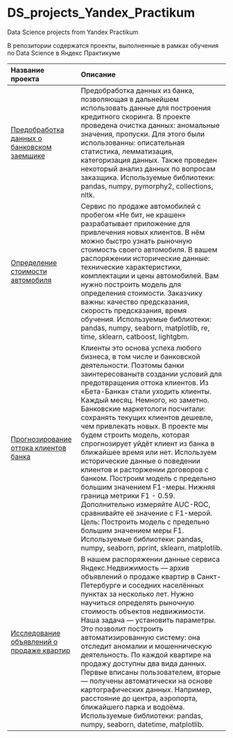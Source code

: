 # DS_projects_Yandex_Practikum
Data Science projects from Yandex Practikum

В репозитории содержатся проекты, выполненные в рамках обучения по Data Science в Яндекс Практикуме

Название проекта | Описание
:-------------- |:--------
[Предобработка данных о банковском заемщике](https://github.com/OlgaSkripa/DS_projects_Yandex_Practikum/bank_project/project_bank) | Предобработка данных из банка, позволяющая в дальнейшем использовать данные для построения кредитного скоринга. В проекте проведена очистка данных: аномальные значения, пропуски. Для этого были использованны: описательная статистика, лемматизация, категоризация данных. Также проведен некоторый анализ данных по вопросам заказщика. Используемые библиотеки: pandas, numpy, pymorphy2, collections, nltk.
[Определение стоимости автомобиля](https://github.com/OlgaSkripa/DS_projects_Yandex_Practikum/car_project/project_car) | Сервис по продаже автомобилей с пробегом «Не бит, не крашен» разрабатывает приложение для привлечения новых клиентов. В нём можно быстро узнать рыночную стоимость своего автомобиля. В вашем распоряжении исторические данные: технические характеристики, комплектации и цены автомобилей. Вам нужно построить модель для определения стоимости. Заказчику важны: качество предсказания, скорость предсказания, время обучения. Используемые библиотеки: pandas, numpy, seaborn, matplotlib, re, time, sklearn, catboost, lightgbm.
[Прогнозирование оттока клиентов банка](https://github.com/OlgaSkripa/DS_projects_Yandex_Practikum/customer_churn_project/project_churn) | Клиенты это основа успеха любого бизнеса, в том числе и банковской деятельности. Поэтомы банки заинтересованытв создании условий для предотвращения оттока клиентов. Из «Бета-Банка» стали уходить клиенты. Каждый месяц. Немного, но заметно. Банковские маркетологи посчитали: сохранять текущих клиентов дешевле, чем привлекать новых. В проекте мы будем строить модель, которая спрогнозирует уйдёт клиент из банка в ближайшее время или нет. Используем исторические данные о поведении клиентов и расторжении договоров с банком. Построим модель с предельно большим значением F1-меры. Нижняя граница метрики F1 - 0.59. Дополнительно измеряйте AUC-ROC, сравнивайте её значение с F1-мерой. Цель: Построить модель с предельно большим значением меры F1. Используемые библиотеки: pandas, numpy, seaborn, pprint, sklearn, matplotlib.
[Исследование объявлений о продаже квартир](https://github.com/OlgaSkripa/DS_projects_Yandex_Practikum/real_estate_project/project_real_estate) | В нашем распоряжении данные сервиса Яндекс.Недвижимость — архив объявлений о продаже квартир в Санкт-Петербурге и соседних населённых пунктах за несколько лет. Нужно научиться определять рыночную стоимость объектов недвижимости. Наша задача — установить параметры. Это позволит построить автоматизированную систему: она отследит аномалии и мошенническую деятельность. По каждой квартире на продажу доступны два вида данных. Первые вписаны пользователем, вторые — получены автоматически на основе картографических данных. Например, расстояние до центра, аэропорта, ближайшего парка и водоёма. Используемые библиотеки: pandas, numpy, seaborn, datetime, matplotlib.
